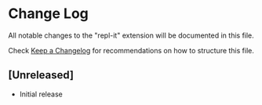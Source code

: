 # Change Log

All notable changes to the "repl-it" extension will be documented in this file.

Check [Keep a Changelog](http://keepachangelog.com/) for recommendations on how to structure this file.

## [Unreleased]

- Initial release
